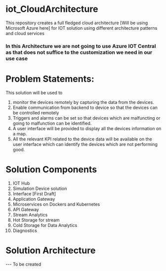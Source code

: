 # iot_CloudArchitecture
This repository creates a full fledged cloud architecture [Will be using Microsoft Azure here] for IOT solution using different architecture patterns and cloud services


### In this Architecture we are not going to use Azure IOT Central as that does not suffice to the customization we need in our use case

# Problem Statements:

This solution will be used to 
1) monitor the devices remotely by capturing the data from the devices. 
2) Enable communication from backend to device so that the devices can be controlled remotely
3) Triggers and alarms can be set so that devices which are malfuncting or going to malfunction can be identified.
4) A user interface will be provided to display all the devices information on a map. 
5) All the relevant KPI related to the device data will be available on the user interface which can identify the devices which are not performing good.

# Solution Components
1) IOT Hub
2) Simulation Device solution
3) Interface [First Draft]
4) Application Gateway
5) Microservices on Dockers and Kubernetes
5) API Gateway
6) Stream Analytics
7) Hot Storage for stream
8) Cold Storage for Data Analytics
9) Diagnostics

# Solution Architecture

--- To be created


